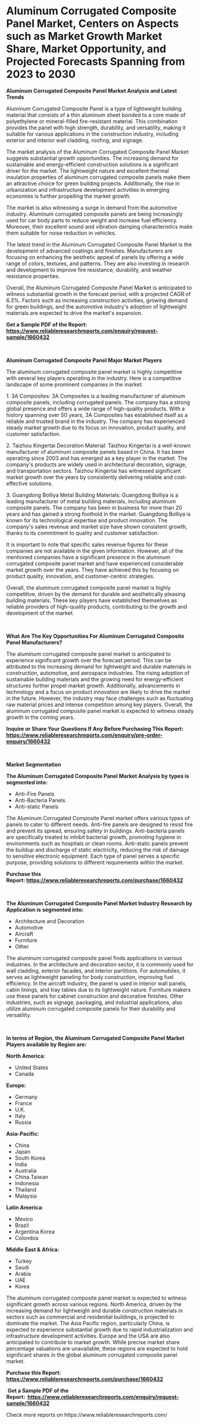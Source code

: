 <p><h1>Aluminum Corrugated Composite Panel Market, Centers on Aspects such as Market Growth Market Share, Market Opportunity, and Projected Forecasts Spanning from 2023 to 2030</h1></p><p><strong>Aluminum Corrugated Composite Panel Market Analysis and Latest Trends</strong></p>
<p><p>Aluminum Corrugated Composite Panel is a type of lightweight building material that consists of a thin aluminum sheet bonded to a core made of polyethylene or mineral-filled fire-resistant material. This combination provides the panel with high strength, durability, and versatility, making it suitable for various applications in the construction industry, including exterior and interior wall cladding, roofing, and signage.</p><p>The market analysis of the Aluminum Corrugated Composite Panel Market suggests substantial growth opportunities. The increasing demand for sustainable and energy-efficient construction solutions is a significant driver for the market. The lightweight nature and excellent thermal insulation properties of aluminum corrugated composite panels make them an attractive choice for green building projects. Additionally, the rise in urbanization and infrastructure development activities in emerging economies is further propelling the market growth.</p><p>The market is also witnessing a surge in demand from the automotive industry. Aluminum corrugated composite panels are being increasingly used for car body parts to reduce weight and increase fuel efficiency. Moreover, their excellent sound and vibration damping characteristics make them suitable for noise reduction in vehicles.</p><p>The latest trend in the Aluminum Corrugated Composite Panel Market is the development of advanced coatings and finishes. Manufacturers are focusing on enhancing the aesthetic appeal of panels by offering a wide range of colors, textures, and patterns. They are also investing in research and development to improve fire resistance, durability, and weather resistance properties.</p><p>Overall, the Aluminum Corrugated Composite Panel Market is anticipated to witness substantial growth in the forecast period, with a projected CAGR of 6.3%. Factors such as increasing construction activities, growing demand for green buildings, and the automotive industry's adoption of lightweight materials are expected to drive the market's expansion.</p></p>
<p><strong>Get a Sample PDF of the Report:&nbsp; <a href="https://www.reliableresearchreports.com/enquiry/request-sample/1660432">https://www.reliableresearchreports.com/enquiry/request-sample/1660432</a></strong></p>
<p>&nbsp;</p>
<p><strong>Aluminum Corrugated Composite Panel Major Market Players</strong></p>
<p><p>The aluminum corrugated composite panel market is highly competitive with several key players operating in the industry. Here is a competitive landscape of some prominent companies in the market:</p><p>1. 3A Composites: 3A Composites is a leading manufacturer of aluminum composite panels, including corrugated panels. The company has a strong global presence and offers a wide range of high-quality products. With a history spanning over 50 years, 3A Composites has established itself as a reliable and trusted brand in the industry. The company has experienced steady market growth due to its focus on innovation, product quality, and customer satisfaction.</p><p>2. Taizhou Kingertai Decoration Material: Taizhou Kingertai is a well-known manufacturer of aluminum composite panels based in China. It has been operating since 2003 and has emerged as a key player in the market. The company's products are widely used in architectural decoration, signage, and transportation sectors. Taizhou Kingertai has witnessed significant market growth over the years by consistently delivering reliable and cost-effective solutions.</p><p>3. Guangdong Bolliya Metal Building Materials: Guangdong Bolliya is a leading manufacturer of metal building materials, including aluminum composite panels. The company has been in business for more than 20 years and has gained a strong foothold in the market. Guangdong Bolliya is known for its technological expertise and product innovation. The company's sales revenue and market size have shown consistent growth, thanks to its commitment to quality and customer satisfaction.</p><p>It is important to note that specific sales revenue figures for these companies are not available in the given information. However, all of the mentioned companies have a significant presence in the aluminum corrugated composite panel market and have experienced considerable market growth over the years. They have achieved this by focusing on product quality, innovation, and customer-centric strategies.</p><p>Overall, the aluminum corrugated composite panel market is highly competitive, driven by the demand for durable and aesthetically pleasing building materials. These key players have established themselves as reliable providers of high-quality products, contributing to the growth and development of the market.</p></p>
<p>&nbsp;</p>
<p><strong>What Are The Key Opportunities For Aluminum Corrugated Composite Panel Manufacturers?</strong></p>
<p><p>The aluminum corrugated composite panel market is anticipated to experience significant growth over the forecast period. This can be attributed to the increasing demand for lightweight and durable materials in construction, automotive, and aerospace industries. The rising adoption of sustainable building materials and the growing need for energy-efficient structures further propel market growth. Additionally, advancements in technology and a focus on product innovation are likely to drive the market in the future. However, the industry may face challenges such as fluctuating raw material prices and intense competition among key players. Overall, the aluminum corrugated composite panel market is expected to witness steady growth in the coming years.</p></p>
<p><strong>Inquire or Share Your Questions If Any Before Purchasing This Report: <a href="https://www.reliableresearchreports.com/enquiry/pre-order-enquiry/1660432">https://www.reliableresearchreports.com/enquiry/pre-order-enquiry/1660432</a></strong></p>
<p>&nbsp;</p>
<p><strong>Market Segmentation</strong></p>
<p><strong>The Aluminum Corrugated Composite Panel Market Analysis by types is segmented into:</strong></p>
<p><ul><li>Anti-Fire Panels</li><li>Anti-Bacteria Panels</li><li>Anti-static Panels</li></ul></p>
<p><p>The Aluminum Corrugated Composite Panel market offers various types of panels to cater to different needs. Anti-fire panels are designed to resist fire and prevent its spread, ensuring safety in buildings. Anti-bacteria panels are specifically treated to inhibit bacterial growth, promoting hygiene in environments such as hospitals or clean rooms. Anti-static panels prevent the buildup and discharge of static electricity, reducing the risk of damage to sensitive electronic equipment. Each type of panel serves a specific purpose, providing solutions to different requirements within the market.</p></p>
<p><strong>Purchase this Report:&nbsp;<a href="https://www.reliableresearchreports.com/purchase/1660432">https://www.reliableresearchreports.com/purchase/1660432</a></strong></p>
<p>&nbsp;</p>
<p><strong>The Aluminum Corrugated Composite Panel Market Industry Research by Application is segmented into:</strong></p>
<p><ul><li>Architecture and Decoration</li><li>Automotive</li><li>Aircraft</li><li>Furniture</li><li>Other</li></ul></p>
<p><p>The aluminum corrugated composite panel finds applications in various industries. In the architecture and decoration sector, it is commonly used for wall cladding, exterior facades, and interior partitions. For automobiles, it serves as lightweight paneling for body construction, improving fuel efficiency. In the aircraft industry, the panel is used in interior wall panels, cabin linings, and tray tables due to its lightweight nature. Furniture makers use these panels for cabinet construction and decorative finishes. Other industries, such as signage, packaging, and industrial applications, also utilize aluminum corrugated composite panels for their durability and versatility.</p></p>
<p>&nbsp;</p>
<p><strong>In terms of Region, the Aluminum Corrugated Composite Panel Market Players available by Region are:</strong></p>
<p>
    <p> <strong> North America: </strong>
        <ul>
            <li>United States</li>
            <li>Canada</li>
        </ul>
        </p> 
    <p> <strong> Europe: </strong>
        <ul>
            <li>Germany</li>
            <li>France</li>
            <li>U.K.</li>
            <li>Italy</li>
            <li>Russia</li>
        </ul>
        </p> 
    <p> <strong> Asia-Pacific: </strong>
        <ul>
            <li>China</li>
            <li>Japan</li>
            <li>South Korea</li>
            <li>India</li>
            <li>Australia</li>
            <li>China Taiwan</li>
            <li>Indonesia</li>
            <li>Thailand</li>
            <li>Malaysia</li>
        </ul>
        </p> 
    <p> <strong> Latin America: </strong>
        <ul>
            <li>Mexico</li>
            <li>Brazil</li>
            <li>Argentina Korea</li>
            <li>Colombia</li>
        </ul>
        </p> 
    <p> <strong> Middle East & Africa: </strong>
        <ul>
            <li>Turkey</li>
            <li>Saudi</li>
            <li>Arabia</li>
            <li>UAE</li>
            <li>Korea</li>
        </ul>
    </p>
    </p>
<p><p>The aluminum corrugated composite panel market is expected to witness significant growth across various regions. North America, driven by the increasing demand for lightweight and durable construction materials in sectors such as commercial and residential buildings, is projected to dominate the market. The Asia Pacific region, particularly China, is expected to experience substantial growth due to rapid industrialization and infrastructure development activities. Europe and the USA are also anticipated to contribute to market growth. While precise market share percentage valuations are unavailable, these regions are expected to hold significant shares in the global aluminum corrugated composite panel market.</p></p>
<p><strong>Purchase this Report: <a href="https://www.reliableresearchreports.com/purchase/1660432">https://www.reliableresearchreports.com/purchase/1660432</a></strong></p>
<p>&nbsp;<strong>Get a Sample PDF of the Report:&nbsp;&nbsp;<a href="https://www.reliableresearchreports.com/enquiry/request-sample/1660432">https://www.reliableresearchreports.com/enquiry/request-sample/1660432</a></strong></p>
<p><strong></strong></p>
<p>Check more reports on https://www.reliableresearchreports.com/</p>